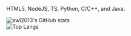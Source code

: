 HTML5, NodeJS, TS, Python, C/C++, and Java.

![swl2013's GitHub stats](https://github-readme-stats.vercel.app/api?username=swl2013&show_icons=true&theme=tokyonight) <br>
![Top Langs](https://github-readme-stats.vercel.app/api/top-langs/?username=swl2013&theme=tokyonight)
